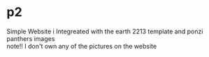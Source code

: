 # p2
Simple Website i Integreated with the earth 2213 template and ponzi panthers images
<br>
note!! I don't own any of the pictures on the website
